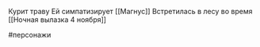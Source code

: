 Курит траву
Ей симпатизирует [[Магнус]]
Встретилась в лесу во время [[Ночная вылазка 4 ноября]]

#персонажи
